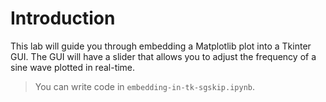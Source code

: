 # Introduction

This lab will guide you through embedding a Matplotlib plot into a Tkinter GUI. The GUI will have a slider that allows you to adjust the frequency of a sine wave plotted in real-time.

> You can write code in `embedding-in-tk-sgskip.ipynb`.
